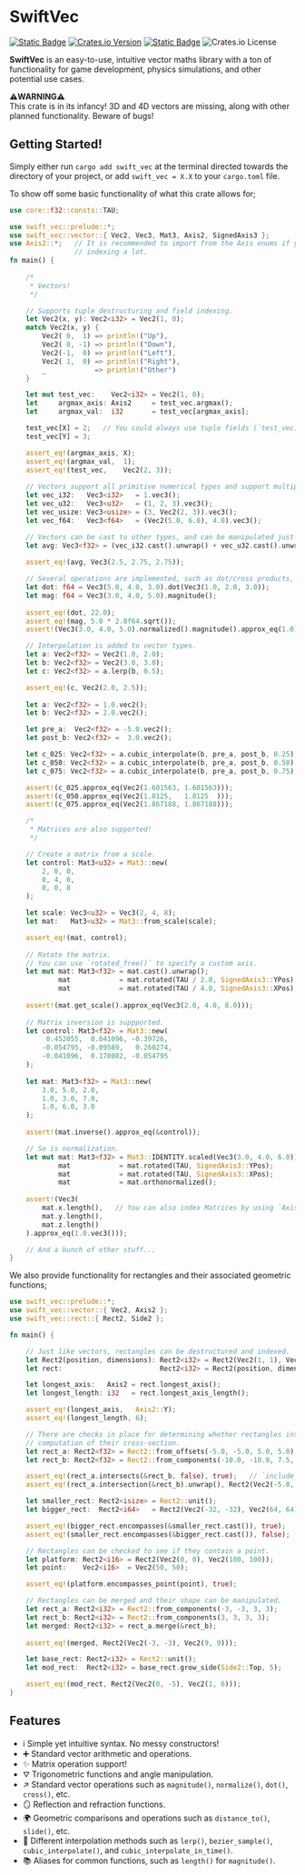 # SwiftVec
[![Static Badge](https://img.shields.io/badge/GITHUB-LunaticWyrm467%2Fswift_vec-LunaticWyrm467%2Fswift_vec?style=for-the-badge&logo=github)](https://github.com/LunaticWyrm467/swift-vec)
[![Crates.io Version](https://img.shields.io/crates/v/swift-vec?style=for-the-badge&logo=rust)](https://crates.io/crates/swift-vec)
[![Static Badge](https://img.shields.io/badge/DOCS.RS-swift_vec-66c2a5?style=for-the-badge&logo=docs.rs)](https://docs.rs/swift-vec)
![Crates.io License](https://img.shields.io/crates/l/swift-vec?color=green&style=for-the-badge)

**SwiftVec** is an easy-to-use, intuitive vector maths library with a ton
of functionality for game development, physics simulations, and other potential use cases.

**⚠️WARNING⚠️**<br>
This crate is in its infancy! 3D and 4D vectors are missing, along with other planned functionality.
Beware of bugs!

## Getting Started!
Simply either run `cargo add swift_vec` at the terminal directed towards the directory of your project,
or add `swift_vec = X.X` to your `cargo.toml` file.

To show off some basic functionality of what this crate allows for;
```rust
use core::f32::consts::TAU;

use swift_vec::prelude::*;
use swift_vec::vector::{ Vec2, Vec3, Mat3, Axis2, SignedAxis3 };
use Axis2::*;   // It is recommended to import from the Axis enums if you're going to be
                // indexing a lot.
fn main() {
    
    /*
     * Vectors!
     */

    // Supports tuple destructuring and field indexing.
    let Vec2(x, y): Vec2<i32> = Vec2(1, 0);
    match Vec2(x, y) {
        Vec2( 0,  1) => println!("Up"),
        Vec2( 0, -1) => println!("Down"),
        Vec2(-1,  0) => println!("Left"),
        Vec2( 1,  0) => println!("Right"),
        _            => println!("Other")
    }

    let mut test_vec:    Vec2<i32> = Vec2(1, 0);
    let     argmax_axis: Axis2     = test_vec.argmax();
    let     argmax_val:  i32       = test_vec[argmax_axis];

    test_vec[X] = 2;   // You could always use tuple fields (`test_vec.0`) but this is more readable.
    test_vec[Y] = 3;

    assert_eq!(argmax_axis, X);
    assert_eq!(argmax_val,  1);
    assert_eq!(test_vec,    Vec2(2, 3));
    
    // Vectors support all primitive numerical types and support multiple construction methods.
    let vec_i32:   Vec3<i32>   = 1.vec3();
    let vec_u32:   Vec3<u32>   = (1, 2, 3).vec3();
    let vec_usize: Vec3<usize> = (3, Vec2(2, 3)).vec3();
    let vec_f64:   Vec3<f64>   = (Vec2(5.0, 6.0), 4.0).vec3();

    // Vectors can be cast to other types, and can be manipulated just like any other numerical data.
    let avg: Vec3<f32> = (vec_i32.cast().unwrap() + vec_u32.cast().unwrap() + vec_usize.cast().unwrap() + vec_f64.cast().unwrap()) / 4.0;
    
    assert_eq!(avg, Vec3(2.5, 2.75, 2.75));

    // Several operations are implemented, such as dot/cross products, magnitude/normalization, etc.
    let dot: f64 = Vec3(5.0, 4.0, 3.0).dot(Vec3(1.0, 2.0, 3.0));
    let mag: f64 = Vec3(3.0, 4.0, 5.0).magnitude();
    
    assert_eq!(dot, 22.0);
    assert_eq!(mag, 5.0 * 2.0f64.sqrt());
    assert!(Vec3(3.0, 4.0, 5.0).normalized().magnitude().approx_eq(1.0));

    // Interpolation is added to vector types.
    let a: Vec2<f32> = Vec2(1.0, 2.0);
    let b: Vec2<f32> = Vec2(3.0, 3.0);
    let c: Vec2<f32> = a.lerp(b, 0.5);

    assert_eq!(c, Vec2(2.0, 2.5));
    
    let a: Vec2<f32> = 1.0.vec2();
    let b: Vec2<f32> = 2.0.vec2();

    let pre_a:  Vec2<f32> = -5.0.vec2();
    let post_b: Vec2<f32> =  3.0.vec2();

    let c_025: Vec2<f32> = a.cubic_interpolate(b, pre_a, post_b, 0.25);
    let c_050: Vec2<f32> = a.cubic_interpolate(b, pre_a, post_b, 0.50);
    let c_075: Vec2<f32> = a.cubic_interpolate(b, pre_a, post_b, 0.75);

    assert!(c_025.approx_eq(Vec2(1.601563, 1.601563)));
    assert!(c_050.approx_eq(Vec2(1.8125,   1.8125  )));
    assert!(c_075.approx_eq(Vec2(1.867188, 1.867188)));

    /*
     * Matrices are also supported!
     */

    // Create a matrix from a scale.
    let control: Mat3<u32> = Mat3::new(
        2, 0, 0,
        0, 4, 0,
        0, 0, 8
    );

    let scale: Vec3<u32> = Vec3(2, 4, 8);
    let mat:   Mat3<u32> = Mat3::from_scale(scale);

    assert_eq!(mat, control);
    
    // Rotate the matrix.
    // You can use `rotated_free()` to specify a custom axis.
    let mut mat: Mat3<f32> = mat.cast().unwrap();
            mat            = mat.rotated(TAU / 2.0, SignedAxis3::YPos);
            mat            = mat.rotated(TAU / 4.0, SignedAxis3::XPos);
    
    assert!(mat.get_scale().approx_eq(Vec3(2.0, 4.0, 8.0)));
    
    // Matrix inversion is suppported.
    let control: Mat3<f32> = Mat3::new(
         0.452055,  0.041096, -0.39726,
        -0.054795, -0.09589,   0.260274,
        -0.041096,  0.178082, -0.054795
    );
    
    let mat: Mat3<f32> = Mat3::new(
        3.0, 5.0, 2.0,
        1.0, 3.0, 7.0,
        1.0, 6.0, 3.0
    );
    
    assert!(mat.inverse().approx_eq(&control));

    // So is normalization.
    let mut mat: Mat3<f32> = Mat3::IDENTITY.scaled(Vec3(3.0, 4.0, 6.0));
            mat            = mat.rotated(TAU, SignedAxis3::YPos);
	        mat            = mat.rotated(TAU, SignedAxis3::XPos);
	        mat            = mat.orthonormalized();
    
    assert!(Vec3(
        mat.x.length(),   // You can also index Matrices by using `Axis3`.
        mat.y.length(),
        mat.z.length()
    ).approx_eq(1.0.vec3()));

    // And a bunch of other stuff...
}
```

We also provide functionality for rectangles and their associated geometric functions;
```rust
use swift_vec::prelude::*;
use swift_vec::vector::{ Vec2, Axis2 };
use swift_vec::rect::{ Rect2, Side2 };

fn main() {

    // Just like vectors, rectangles can be destructured and indexed.
    let Rect2(position, dimensions): Rect2<i32> = Rect2(Vec2(1, 1), Vec2(3, 6));
    let rect:                        Rect2<i32> = Rect2(position, dimensions);

    let longest_axis:   Axis2 = rect.longest_axis();
    let longest_length: i32   = rect.longest_axis_length();

    assert_eq!(longest_axis,   Axis2::Y);
    assert_eq!(longest_length, 6);

    // There are checks in place for determining whether rectangles intersect, and to allow for the
    // computation of their cross-section.
    let rect_a: Rect2<f32> = Rect2::from_offsets(-5.0, -5.0, 5.0, 5.0);
    let rect_b: Rect2<f32> = Rect2::from_components(-10.0, -10.0, 7.5, 7.5);

    assert_eq!(rect_a.intersects(&rect_b, false), true);   // `include_borders` is set to false - not that it matters here.
    assert_eq!(rect_a.intersection(&rect_b).unwrap(), Rect2(Vec2(-5.0, -5.0), Vec2(2.5, 2.5)));

    let smaller_rect: Rect2<isize> = Rect2::unit();
    let bigger_rect:  Rect2<i64>   = Rect2(Vec2(-32, -32), Vec2(64, 64));

    assert_eq!(bigger_rect.encompasses(&smaller_rect.cast()), true);   // Casting is supported.
    assert_eq!(smaller_rect.encompasses(&bigger_rect.cast()), false);

    // Rectangles can be checked to see if they contain a point.
    let platform: Rect2<i16> = Rect2(Vec2(0, 0), Vec2(100, 100));
    let point:    Vec2<i16>  = Vec2(50, 50);

    assert_eq!(platform.encompasses_point(point), true);

    // Rectangles can be merged and their shape can be manipulated.
    let rect_a: Rect2<i32> = Rect2::from_components(-3, -3, 3, 3);
    let rect_b: Rect2<i32> = Rect2::from_components(3, 3, 3, 3);
    let merged: Rect2<i32> = rect_a.merge(&rect_b);
    
    assert_eq!(merged, Rect2(Vec2(-3, -3), Vec2(9, 9)));

    let base_rect: Rect2<i32> = Rect2::unit();
    let mod_rect:  Rect2<i32> = base_rect.grow_side(Side2::Top, 5);

    assert_eq!(mod_rect, Rect2(Vec2(0, -5), Vec2(1, 6)));
}
```

## Features
- ℹ️ Simple yet intuitive syntax. No messy constructors!
- ➕ Standard vector arithmetic and operations.
- ✨ Matrix operation support!
- ⛛ Trigonometric functions and angle manipulation.
- ↗️ Standard vector operations such as `magnitude()`, `normalize()`, `dot()`, `cross()`, etc.
- 🪞 Reflection and refraction functions.
- 🌍 Geometric comparisons and operations such as `distance_to()`, `slide()`, etc.
- 🐌 Different interpolation methods such as `lerp()`, `bezier_sample()`, `cubic_interpolate()`, and `cubic_interpolate_in_time()`.
- 📚 Aliases for common functions, such as `length()` for `magnitude()`.
